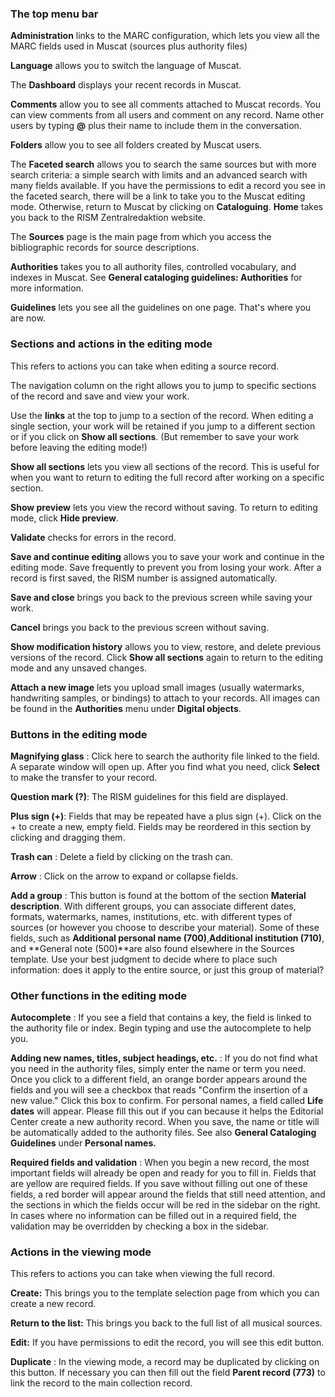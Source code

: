 ### The top menu bar

**Administration** links to the MARC configuration, which lets you view all the MARC fields used in Muscat (sources plus authority files)

**Language** allows you to switch the language of Muscat.

The **Dashboard** displays your recent records in Muscat.

**Comments** allow you to see all comments attached to Muscat records. You can view comments from all users and comment on any record. Name other users by typing **@** plus their name to include them in the conversation.

**Folders** allow you to see all folders created by Muscat users.

The **Faceted search** allows you to search the same sources but with more search criteria: a simple search with limits and an advanced search with many fields available. If you have the permissions to edit a record you see in the faceted search, there will be a link to take you to the Muscat editing mode. Otherwise, return to Muscat by clicking on **Cataloguing**. **Home** takes you back to the RISM Zentralredaktion website.

The **Sources** page is the main page from which you access the bibliographic records for source descriptions.

**Authorities** takes you to all authority files, controlled vocabulary, and indexes in Muscat. See **General cataloging guidelines: Authorities** for more information.

**Guidelines** lets you see all the guidelines on one page. That's where you are now.




### Sections and actions in the editing mode

This refers to actions you can take when editing a source record.

The navigation column on the right allows you to jump to specific sections of the record and save and view your work.

Use the **links** at the top to jump to a section of the record. When editing a single section, your work will be retained if you jump to a different section or if you click on **Show all sections**. (But remember to save your work before leaving the editing mode!)

**Show all sections** lets you view all sections of the record. This is useful for when you want to return to editing the full record after working on a specific section.

**Show preview** lets you view the record without saving. To return to editing mode, click **Hide preview**.

**Validate** checks for errors in the record.

**Save and continue editing** allows you to save your work and continue in the editing mode. Save frequently to prevent you from losing your work. After a record is first saved, the RISM number is assigned automatically.

**Save and close** brings you back to the previous screen while saving your work.

**Cancel** brings you back to the previous screen without saving.

**Show modification history** allows you to view, restore, and delete previous versions of the record. Click **Show all sections** again to return to the editing mode and any unsaved changes.

**Attach a new image** lets you upload small images (usually watermarks, handwriting samples, or bindings) to attach to your records. All images can be found in the **Authorities** menu under **Digital objects**.



### Buttons in the editing mode

**Magnifying glass** : Click here to search the authority file linked to the field. A separate window will open up. After you find what you need, click **Select** to make the transfer to your record.

**Question mark (?)**: The RISM guidelines for this field are displayed.

**Plus sign (+)**: Fields that may be repeated have a plus sign (+). Click on the + to create a new, empty field. Fields may be reordered in this section by clicking and dragging them.

**Trash can** : Delete a field by clicking on the trash can.

**Arrow** : Click on the arrow to expand or collapse fields.

**Add a group** : This button is found at the bottom of the section **Material description**. With different groups, you can associate different dates, formats, watermarks, names, institutions, etc. with different types of sources (or however you choose to describe your material). Some of these fields, such as **Additional personal name (700)**,**Additional institution (710)**, and **General note (500)**are also found elsewhere in the Sources template. Use your best judgment to decide where to place such information: does it apply to the entire source, or just this group of material?

### Other functions in the editing mode

**Autocomplete** : If you see a field that contains a key, the field is linked to the authority file or index. Begin typing and use the autocomplete to help you.

**Adding new names, titles, subject headings, etc.** : If you do not find what you need in the authority files, simply enter the name or term you need. Once you click to a different field, an orange border appears around the fields and you will see a checkbox that reads "Confirm the insertion of a new value." Click this box to confirm. For personal names, a field called **Life dates** will appear. Please fill this out if you can because it helps the Editorial Center create a new authority record. When you save, the name or title will be automatically added to the authority files. See also **General Cataloging Guidelines** under **Personal names.**

**Required fields and validation** : When you begin a new record, the most important fields will already be open and ready for you to fill in. Fields that are yellow are required fields. If you save without filling out one of these fields, a red border will appear around the fields that still need attention, and the sections in which the fields occur will be red in the sidebar on the right. In cases where no information can be filled out in a required field, the validation may be overridden by checking a box in the sidebar.



### Actions in the viewing mode
This refers to actions you can take when viewing the full record.

**Create:** This brings you to the template selection page from which you can create a new record.

**Return to the list:** This brings you back to the full list of all musical sources.

**Edit:** If you have permissions to edit the record, you will see this edit button.

**Duplicate** : In the viewing mode, a record may be duplicated by clicking on this button. If necessary you can then fill out the field **Parent record (773)** to link the record to the main collection record.